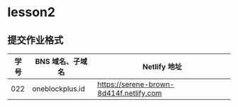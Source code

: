 # lesson2

## 提交作业格式

| 学号 |BNS 域名、子域名 | Netlify 地址 |
|---|---|---|
| 022 | oneblockplus.id | https://serene-brown-8d414f.netlify.com |
